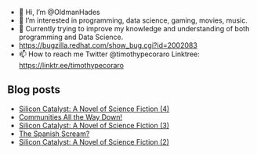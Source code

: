 - 👋 Hi, I’m @OldmanHades
- 👀 I’m interested in programming, data science, gaming, movies, music.
- 🌱 Currently trying to improve my knowledge and understanding of both programming and Data Science.
- https://bugzilla.redhat.com/show_bug.cgi?id=2002083
- 📫 How to reach me Twitter @timothypecoraro
Linktree: https://linktr.ee/timothypecoraro

## Blog posts
<!-- BLOG-POST-LIST:START -->
- [Silicon Catalyst: A Novel of Science Fiction &lpar;4&rpar;](https://medium.com/@timothypecoraro/silicon-catalyst-a-novel-of-science-fiction-4-12a6dbce7ffc?source=rss-5097f5c9b801------2)
- [Communities All the Way Down!](https://medium.com/data-driven-fiction/communities-all-the-way-down-cb5d0b9d66f2?source=rss-5097f5c9b801------2)
- [Silicon Catalyst: A Novel of Science Fiction &lpar;3&rpar;](https://medium.com/@timothypecoraro/silicon-catalyst-a-novel-of-science-fiction-3-a9762ef243f6?source=rss-5097f5c9b801------2)
- [The Spanish Scream?](https://medium.com/@timothypecoraro/the-spanish-scream-2200b7494084?source=rss-5097f5c9b801------2)
- [Silicon Catalyst: A Novel of Science Fiction &lpar;2&rpar;](https://medium.com/@timothypecoraro/silicon-catalyst-a-novel-of-science-fiction-2-7a3d8b4001ec?source=rss-5097f5c9b801------2)
<!-- BLOG-POST-LIST:END -->

